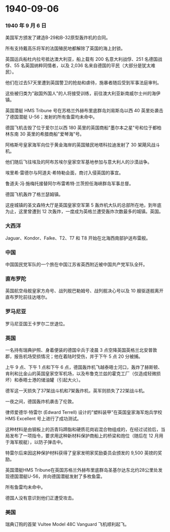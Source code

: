# 1940-09-06

### 1940 年 9 月 6 日

美国军方颁发了建造B-29和B-32原型轰炸机的合同。

所有支持戴高乐将军的法国殖民地都解除了英国的海上封锁。

英国运兵船杜内拉号抵达澳大利亚，船上载有 200 名意大利战俘、251
名德国战俘、55 名英国纳粹同情者，以及 2,036
名来自德国的平民（大部分是犹太难民）。

他们在过去57天里遭到英国警卫的抢劫和虐待，施暴者随后受到军事法庭审判。

这些被归类为"敌国外国人"的人将接受训练，前往澳大利亚新南威尔士州的海伊镇。

英国潜艇 HMS Tribune 号在苏格兰外赫布里底群岛刘易斯岛以西 40
英里处袭击了德国潜艇 U-56；发射的所有鱼雷均未命中。

德国飞机击毁了位于爱尔兰以西 180
英里的英国商船"墨尔本之星"号和位于都柏林东南 30
英里的希腊商船"爱琴海"号。

阿格斯号皇家海军向位于黄金海岸的英国殖民地塔科拉迪发射了 30
架飓风战斗机。

他们随后飞往埃及的阿布苏埃尔皇家空军基地参加与意大利人的沙漠战争。

埃里希·雷德尔与阿道夫·希特勒会面，商讨入侵英国的事宜。

鲁道夫·冯·施梅托接替阿尔布雷希特·兰茨担任海峡群岛军事总督。

德国飞机轰炸了格兰瑟姆镇。

这座城镇的圣文森特大厅是英国皇家空军第 5
轰炸机大队的总部所在地，到年底为止，这里曾遭到 12
次轰炸，一度成为英格兰遭受轰炸次数最多的城镇。英国。

### 大西洋

Jaguar、Kondor、Falke、T2、T7 和 T8 开始在北海西南部护送布雷舰。

### 中国

中国国民党军队的一个旅在中国江苏省英西附近被中国共产党军队全歼。

### 直布罗陀

英国航空母舰皇家方舟号、战列舰巴勒姆号、战列舰决心号以及 10
艘驱逐舰离开直布罗陀前往达喀尔。

### 罗马尼亚

罗马尼亚国王卡罗尔二世退位。

### 英国

一名持有瑞典护照、身着便装的德国伞兵于凌晨 3
点空降英国英格兰北安普敦郡，报告机场受损情况；他在着陆时受伤，并于下午 5
点 20 分被捕。

上午 9 点、下午 1 点和下午 6
点，德国轰炸机飞越泰晤士河口，轰炸了赫斯顿、肯利和比金山的英国皇家空军机场，以及布鲁克兰兹的霍克工厂（仅造成轻微损坏）和泰晤士港的储油罐（引起大火）。

德军这一天损失了37架战斗机和7架轰炸机，英军则损失了22架战斗机。

一夜之间，德国轰炸机袭击了伦敦。

律师爱德华·特雷尔 (Edward Terrell)
设计的"塑料装甲"在英国皇家海军炮兵学校 HMS Excellent
号上进行了成功测试。

这种材料是由钢板上的沥青玛蹄脂和硬质花岗岩混合物组成的，在经过试验后，当局发布了一项指令，要求用这种新材料保护商船上的桥梁和炮位（随后在
12 月用于海军舰艇），以防子弹击中。

特雷尔后来因这种保护材料获得了皇家发明家奖励委员会颁发的 9,500
英镑的奖励。

英国潜艇HMS
Tribune在英国苏格兰外赫布里底群岛圣基尔达东北约28公里处发现德国潜艇U-56，并向德国潜艇发射了多枚鱼雷。

所有鱼雷均未命中。

德国人没有意识到他们正遭受攻击。

### 美国

瑞典订购的首架 Vultee Model 48C Vanguard 飞机顺利起飞。